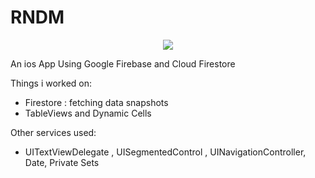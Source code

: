# RNDM

<p align="center">
<img src="https://img.shields.io/badge/Swift-5.0-green.svg" />
</p>


An ios App Using Google Firebase and Cloud Firestore

Things i worked on:
- Firestore : fetching data snapshots
- TableViews and Dynamic Cells

Other services used:
- UITextViewDelegate , UISegmentedControl , UINavigationController, Date, Private Sets
